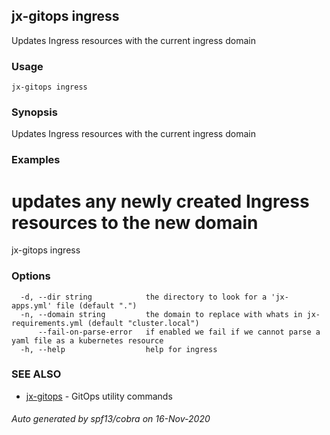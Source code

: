 ## jx-gitops ingress

Updates Ingress resources with the current ingress domain

### Usage

```
jx-gitops ingress
```

### Synopsis

Updates Ingress resources with the current ingress domain

### Examples

  # updates any newly created Ingress resources to the new domain
  jx-gitops ingress

### Options

```
  -d, --dir string            the directory to look for a 'jx-apps.yml' file (default ".")
  -n, --domain string         the domain to replace with whats in jx-requirements.yml (default "cluster.local")
      --fail-on-parse-error   if enabled we fail if we cannot parse a yaml file as a kubernetes resource
  -h, --help                  help for ingress
```

### SEE ALSO

* [jx-gitops](jx-gitops.md)	 - GitOps utility commands

###### Auto generated by spf13/cobra on 16-Nov-2020

